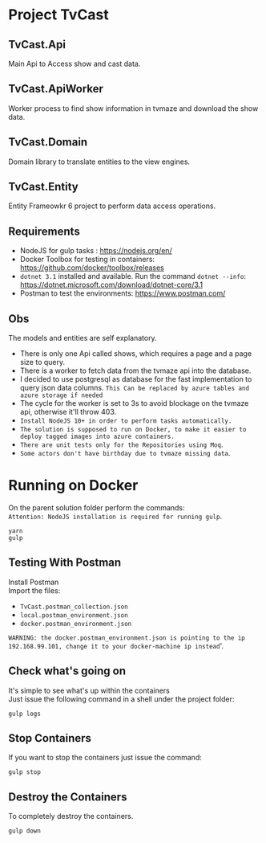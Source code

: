# Project TvCast  
## TvCast.Api  
Main Api to Access show and cast data.  

## TvCast.ApiWorker  
Worker process to find show information in tvmaze and download the show data.

## TvCast.Domain  
Domain library to translate entities to the view engines.  

## TvCast.Entity  
Entity Frameowkr 6 project to perform data access operations.

## Requirements
* NodeJS for gulp tasks : https://nodejs.org/en/  
* Docker Toolbox for testing in containers: https://github.com/docker/toolbox/releases  
* `dotnet 3.1` installed and available. Run the command `dotnet --info`: https://dotnet.microsoft.com/download/dotnet-core/3.1  
* Postman to test the environments: https://www.postman.com/  



## Obs  
The models and entities are self explanatory.  
* There is only one Api called shows, which requires a page and a page size to query. 
* There is a worker to fetch data from the tvmaze api into the database. 
* I decided to use postgresql as database for the fast implementation to query json data columns. 
`This Can be replaced by azure tables and azure storage if needed`  
* The cycle for the worker is set to 3s to avoid blockage on the tvmaze api, otherwise it'll throw 403.  
* `Install NodeJS 10+ in order to perform tasks automatically.`  
* `The solution is supposed to run on Docker, to make it easier to deploy tagged images into azure containers.` 
* `There are unit tests only for the Repositories using Moq`. 
* `Some actors don't have birthday due to tvmaze missing data`.

# Running on Docker  
On the parent solution folder perform the commands:  
`Attention: NodeJS installation is required for running gulp`.
```
yarn
gulp
```

## Testing With Postman  
Install Postman  
Import the files:
* `TvCast.postman_collection.json`
* `local.postman_environment.json`
* `docker.postman_environment.json`

`WARNING: the docker.postman_environment.json is pointing to the ip 192.168.99.101, change it to your docker-machine ip instead`'.

## Check what's going on  
It's simple to see what's up within the containers  
Just issue the following command in a shell under the project folder: 
```
gulp logs
```

## Stop Containers  
If you want to stop the containers just issue the command:  
```
gulp stop
```

## Destroy the Containers 
To completely destroy the containers.
```
gulp down
```